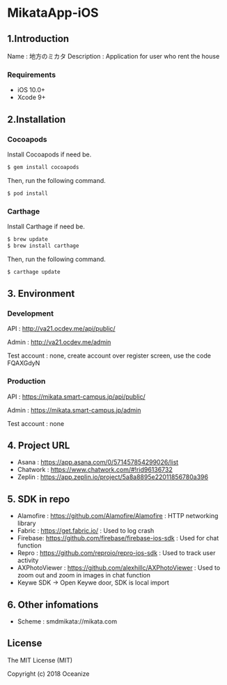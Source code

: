 # MikataApp-iOS 


## 1.Introduction
Name : 地方のミカタ
Description : Application for user who rent the house

### Requirements
* iOS 10.0+
* Xcode 9+


## 2.Installation

### Cocoapods

Install Cocoapods if need be.

```bash
$ gem install cocoapods
```

Then, run the following command.

```bash
$ pod install
```
### Carthage

Install Carthage if need be.

```bash
$ brew update
$ brew install carthage
```

Then, run the following command.

```bash
$ carthage update 
```
## 3. Environment 
### Development 
API : http://va21.ocdev.me/api/public/

Admin : http://va21.ocdev.me/admin

Test account : none, create account over register screen, use the code FQAXGdyN

### Production 
API : https://mikata.smart-campus.jp/api/public/

Admin : https://mikata.smart-campus.jp/admin

Test account : none

## 4. Project URL
+ Asana : https://app.asana.com/0/571457854299026/list
+ Chatwork : https://www.chatwork.com/#!rid96136732
+ Zeplin : https://app.zeplin.io/project/5a8a8895e22011856780a396

## 5. SDK in repo
+ Alamofire : https://github.com/Alamofire/Alamofire : HTTP networking library
+ Fabric : https://get.fabric.io/ : Used to log crash
+ Firebase: https://github.com/firebase/firebase-ios-sdk  : Used for chat function
+ Repro : https://github.com/reproio/repro-ios-sdk : Used to track user activity
+ AXPhotoViewer : https://github.com/alexhillc/AXPhotoViewer : Used to zoom out and zoom in images in chat function
+ Keywe SDK -> Open Keywe door, SDK is local import

## 6. Other infomations
+ Scheme : smdmikata://mikata.com
    
	
## License

The MIT License (MIT)

Copyright (c) 2018 Oceanize 

